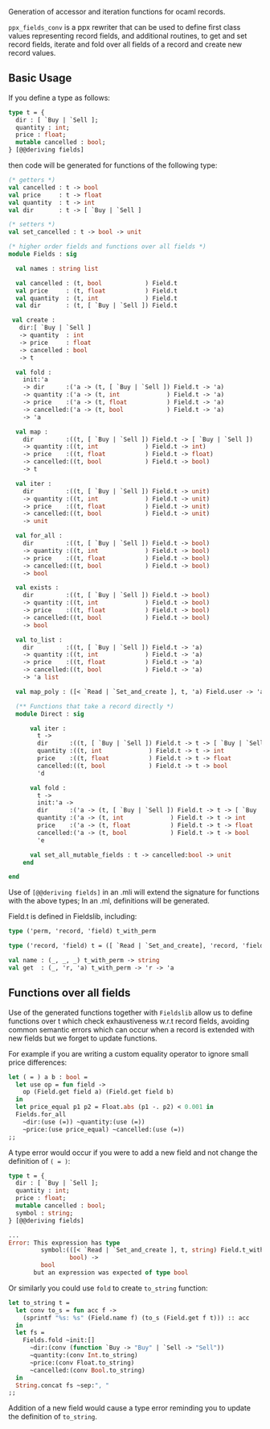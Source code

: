 Generation of accessor and iteration functions for ocaml records.

`ppx_fields_conv` is a ppx rewriter that can be used to define first
class values representing record fields, and additional routines, to
get and set record fields, iterate and fold over all fields of a
record and create new record values.

Basic Usage
-----------

If you define a type as follows:

```ocaml
type t = {
  dir : [ `Buy | `Sell ];
  quantity : int;
  price : float;
  mutable cancelled : bool;
} [@@deriving fields]
```

then code will be generated for functions of the following type:

```ocaml
(* getters *)
val cancelled : t -> bool
val price     : t -> float
val quantity  : t -> int
val dir       : t -> [ `Buy | `Sell ]

(* setters *)
val set_cancelled : t -> bool -> unit

(* higher order fields and functions over all fields *)
module Fields : sig

  val names : string list

  val cancelled : (t, bool            ) Field.t
  val price     : (t, float           ) Field.t
  val quantity  : (t, int             ) Field.t
  val dir       : (t, [ `Buy | `Sell ]) Field.t

 val create :
   dir:[ `Buy | `Sell ]
   -> quantity  : int
   -> price     : float
   -> cancelled : bool
   -> t

  val fold :
    init:'a
    -> dir      :('a -> (t, [ `Buy | `Sell ]) Field.t -> 'a)
    -> quantity :('a -> (t, int             ) Field.t -> 'a)
    -> price    :('a -> (t, float           ) Field.t -> 'a)
    -> cancelled:('a -> (t, bool            ) Field.t -> 'a)
    -> 'a

  val map :
    dir         :((t, [ `Buy | `Sell ]) Field.t -> [ `Buy | `Sell ])
    -> quantity :((t, int             ) Field.t -> int)
    -> price    :((t, float           ) Field.t -> float)
    -> cancelled:((t, bool            ) Field.t -> bool)
    -> t

  val iter :
    dir         :((t, [ `Buy | `Sell ]) Field.t -> unit)
    -> quantity :((t, int             ) Field.t -> unit)
    -> price    :((t, float           ) Field.t -> unit)
    -> cancelled:((t, bool            ) Field.t -> unit)
    -> unit

  val for_all :
    dir         :((t, [ `Buy | `Sell ]) Field.t -> bool)
    -> quantity :((t, int             ) Field.t -> bool)
    -> price    :((t, float           ) Field.t -> bool)
    -> cancelled:((t, bool            ) Field.t -> bool)
    -> bool

  val exists :
    dir         :((t, [ `Buy | `Sell ]) Field.t -> bool)
    -> quantity :((t, int             ) Field.t -> bool)
    -> price    :((t, float           ) Field.t -> bool)
    -> cancelled:((t, bool            ) Field.t -> bool)
    -> bool

  val to_list :
    dir         :((t, [ `Buy | `Sell ]) Field.t -> 'a)
    -> quantity :((t, int             ) Field.t -> 'a)
    -> price    :((t, float           ) Field.t -> 'a)
    -> cancelled:((t, bool            ) Field.t -> 'a)
    -> 'a list

  val map_poly : ([< `Read | `Set_and_create ], t, 'a) Field.user -> 'a list

  (** Functions that take a record directly *)
  module Direct : sig

      val iter :
        t ->
        dir      :((t, [ `Buy | `Sell ]) Field.t -> t -> [ `Buy | `Sell ] -> unit) ->
        quantity :((t, int             ) Field.t -> t -> int              -> unit) ->
        price    :((t, float           ) Field.t -> t -> float            -> unit) ->
        cancelled:((t, bool            ) Field.t -> t -> bool             -> unit) ->
        'd

      val fold :
        t ->
        init:'a ->
        dir      :('a -> (t, [ `Buy | `Sell ]) Field.t -> t -> [ `Buy | `Sell ] -> 'a) ->
        quantity :('a -> (t, int             ) Field.t -> t -> int              -> 'a) ->
        price    :('a -> (t, float           ) Field.t -> t -> float            -> 'a) ->
        cancelled:('a -> (t, bool            ) Field.t -> t -> bool             -> 'a) ->
        'e

      val set_all_mutable_fields : t -> cancelled:bool -> unit
    end

end
```

Use of `[@@deriving fields]` in an .mli will extend the signature for
functions with the above types; In an .ml, definitions will be
generated.

Field.t is defined in Fieldslib, including:

```ocaml
type ('perm, 'record, 'field) t_with_perm

type ('record, 'field) t = ([ `Read | `Set_and_create], 'record, 'field) t_with_perm

val name : (_, _, _) t_with_perm -> string
val get  : (_, 'r, 'a) t_with_perm -> 'r -> 'a
```

Functions over all fields
-------------------------

Use of the generated functions together with `Fieldslib` allow us to
define functions over t which check exhaustiveness w.r.t record
fields, avoiding common semantic errors which can occur when a record
is extended with new fields but we forget to update functions.

For example if you are writing a custom equality operator to ignore
small price differences:

```ocaml
let ( = ) a b : bool =
  let use op = fun field ->
    op (Field.get field a) (Field.get field b)
  in
  let price_equal p1 p2 = Float.abs (p1 -. p2) < 0.001 in
  Fields.for_all
    ~dir:(use (=)) ~quantity:(use (=))
    ~price:(use price_equal) ~cancelled:(use (=))
;;
```

A type error would occur if you were to add a new field and not change
the definition of `( = )`:

```ocaml
type t = {
  dir : [ `Buy | `Sell ];
  quantity : int;
  price : float;
  mutable cancelled : bool;
  symbol : string;
} [@@deriving fields]

...
Error: This expression has type
         symbol:(([< `Read | `Set_and_create ], t, string) Field.t_with_perm ->
                 bool) ->
         bool
       but an expression was expected of type bool
```

Or similarly you could use `fold` to create `to_string` function:

```ocaml
let to_string t =
  let conv to_s = fun acc f ->
    (sprintf "%s: %s" (Field.name f) (to_s (Field.get f t))) :: acc
  in
  let fs =
    Fields.fold ~init:[]
      ~dir:(conv (function `Buy -> "Buy" | `Sell -> "Sell"))
      ~quantity:(conv Int.to_string)
      ~price:(conv Float.to_string)
      ~cancelled:(conv Bool.to_string)
  in
  String.concat fs ~sep:", "
;;
```

Addition of a new field would cause a type error reminding you to
update the definition of `to_string`.
